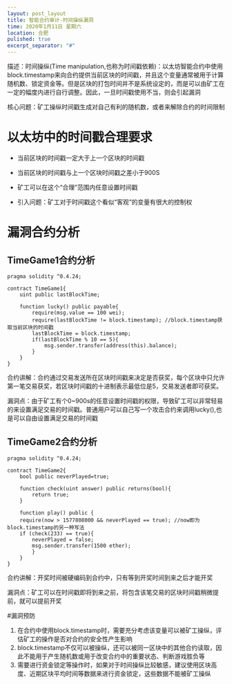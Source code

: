 ```yaml
---
layout: post_layout
title: 智能合约审计-时间操纵漏洞
time: 2020年1月11日 星期六
location: 合肥
pulished: true
excerpt_separator: "#"
---
```


描述：时间操纵(Time manipulation,也称为时间戳依赖)：以太坊智能合约中使用block.timestamp来向合约提供当前区块的时间戳，并且这个变量通常被用于计算随机数、锁定资金等。但是区块的打包时间并不是系统设定的，而是可以由矿工在一定的幅度内进行自行调整。因此，一旦时间戳使用不当，则会引起漏洞

核心问题：矿工操纵时间戳生成对自己有利的随机数，或者来解除合约的时间限制

# 以太坊中的时间戳合理要求

- 当前区块的时间戳一定大于上一个区块的时间戳

- 当前区块的时间戳与上一个区块时间戳之差小于900S

- 矿工可以在这个“合理”范围内任意设置时间戳

- 引入问题：矿工对于时间戳这个看似“客观”的变量有很大的控制权

# 漏洞合约分析

## TimeGame1合约分析

```sol
pragma solidity ^0.4.24;

contract TimeGame1{
    uint public lastBlockTime;
    
    function lucky() public payable{
        require(msg.value == 100 wei);
        require(lastBlockTime != block.timestamp); //block.timestamp获取当前区块的时间戳
        lastBlockTime = block.timestamp;
        if(lastBlockTime % 10 == 5){
            msg.sender.transfer(address(this).balance);
        }
    }
}
```

合约讲解：合约通过交易发送所在区块时间戳来决定是否获奖，每个区块中只允许第一笔交易获奖，若区块时间戳的十进制表示最低位是5，交易发送者即可获奖。

漏洞点：由于矿工有个0~900s的任意设置时间戳的权限，导致矿工可以非常轻易的来设置满足交易的时间戳。普通用户可以自己写一个攻击合约来调用lucky(),也是可以自由设置满足交易的时间戳

## TimeGame2合约分析

```sol
pragma solidity ^0.4.24;

contract TimeGame2{
    bool public neverPlayed=true;
    
    function check(uint answer) public returns(bool){
        return true;
    }
    
    function play() public {
	require(now > 1577808000 && neverPlayed == true); //now即为block.timestamp的另一种写法
	if (check(233) == true){
    	neverPlayed = false;
    	msg.sender.transfer(1500 ether);   
    	}
    }
}
```

合约讲解：开奖时间被硬编码到合约中，只有等到开奖时间到来之后才能开奖

漏洞点：矿工可以在时间戳即将到来之前，将包含该笔交易的区块时间戳稍微提前，就可以提前开奖

#漏洞预防

1. 在合约中使用block.timestamp时，需要充分考虑该变量可以被矿工操纵，评估矿工的操作是否对合约的安全性产生影响
2. block.timestamp不仅可以被操纵，还可以被同一区块中的其他合约读取，因此不能用于产生随机数或用于改变合约中的重要状态、判断游戏胜负等
3. 需要进行资金锁定等操作时，如果对于时间操纵比较敏感，建议使用区块高度、近期区块平均时间等数据来进行资金锁定，这些数据不能被矿工操纵
